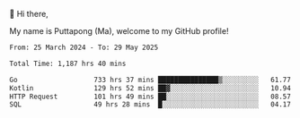 👋 Hi there,

My name is Puttapong (Ma), welcome to my GitHub profile!

<!--START_SECTION:waka-->

```txt
From: 25 March 2024 - To: 29 May 2025

Total Time: 1,187 hrs 40 mins

Go                   733 hrs 37 mins ███████████████▒░░░░░░░░░   61.77 %
Kotlin               129 hrs 52 mins ██▓░░░░░░░░░░░░░░░░░░░░░░   10.94 %
HTTP Request         101 hrs 49 mins ██░░░░░░░░░░░░░░░░░░░░░░░   08.57 %
SQL                  49 hrs 28 mins  █░░░░░░░░░░░░░░░░░░░░░░░░   04.17 %
```

<!--END_SECTION:waka-->
